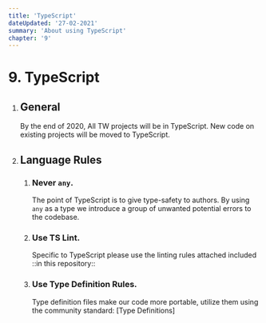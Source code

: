```yaml
---
title: 'TypeScript'
dateUpdated: '27-02-2021'
summary: 'About using TypeScript'
chapter: '9'
---
```

# 9. TypeScript
1. ## General
	By the end of 2020, All TW projects will be in TypeScript. New code on existing projects will be moved to TypeScript.
2. ## Language Rules
	1. ### Never `any`.
		The point of TypeScript is to give type-safety to authors. By using `any` as a type we introduce a group of unwanted potential errors to the codebase.
	2. ### Use TS Lint.
		Specific to TypeScript please use the linting rules attached included ::in this repository::
	3. ### Use Type Definition Rules.
		Type definition files make our code more portable, utilize them using the community standard: [Type Definitions]